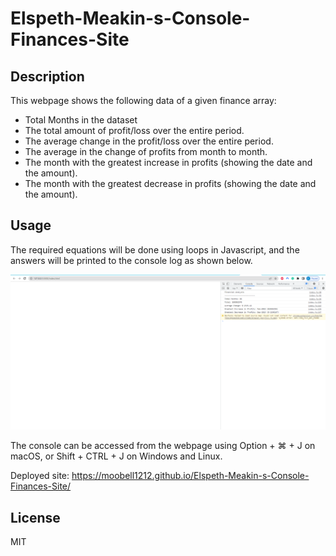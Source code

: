# Elspeth-Meakin-s-Console-Finances-Site

## Description

This webpage shows the following data of a given finance array:

- Total Months in the dataset
- The total amount of profit/loss over the entire period.
- The average change in the profit/loss over the entire period.
- The average in the change of profits from month to month.
- The month with the greatest increase in profits (showing the date and the amount).
- The month with the greatest decrease in profits (showing the date and the amount).


## Usage

The required equations will be done using loops in Javascript, and the answers will be printed to the console log as shown below.



<img src="./images/webpage screenshot.png">

The console can be accessed from the webpage using Option + ⌘ + J on macOS, or Shift + CTRL + J on Windows and Linux.

Deployed site: https://moobell1212.github.io/Elspeth-Meakin-s-Console-Finances-Site/

## License

MIT